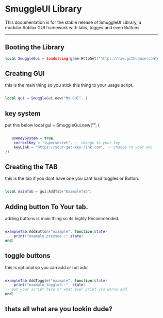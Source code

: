 # SmuggleUI Library

This documentation is for the stable release of SmuggleUI Library, a modular Roblox GUI framework with tabs, togges and even Buttons

---

## Booting the Library

```lua
local SmuggleGui = loadstring(game:HttpGet("https://raw.githubusercontent.com/AzxerMan000/Smuggle-Gui-libary-/refs/heads/main/The%20GUI"))()
```

## Creating GUI

this is the main thing so you stick this thing to your usage script.

```lua

local gui = SmuggleGui.new("My GUI", {

```

## key system
put this below local gui = SmuggleGui.new("", {

```lua

   useKeySystem = true,
    correctKey = "supersecret", -- change to your key
    keyLink = "https://your-get-key-link.com", -- change to your URL
})

```

## Creating the TAB

this is the tab if you dont have one you cant load toggles or Button.

```lua

local mainTab = gui:AddTab("ExampleTab")

```

## Adding button To Your tab.


adding buttons is main thing so its highly Recommended.


```lua

exampleTab:AddButton("example", function(state)
    print("example pressed.:",state)
end)

```

## toggle buttons 

this is optional so you can add or not add

```lua

exampleTab:AddToggle("example", function(state)
    print("example toggled.:", state)
-- put your script here or what ever print you wanna add
end)

```

## thats all what are you lookin dude?

